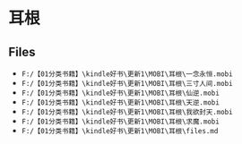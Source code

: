 # 耳根

## Files

- `F:/【01分类书籍】\kindle好书\更新1\MOBI\耳根\一念永恒.mobi`
- `F:/【01分类书籍】\kindle好书\更新1\MOBI\耳根\三寸人间.mobi`
- `F:/【01分类书籍】\kindle好书\更新1\MOBI\耳根\仙逆.mobi`
- `F:/【01分类书籍】\kindle好书\更新1\MOBI\耳根\天逆.mobi`
- `F:/【01分类书籍】\kindle好书\更新1\MOBI\耳根\我欲封天.mobi`
- `F:/【01分类书籍】\kindle好书\更新1\MOBI\耳根\求魔.mobi`
- `F:/【01分类书籍】\kindle好书\更新1\MOBI\耳根\files.md`
